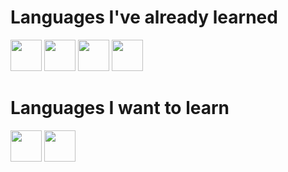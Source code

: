 # Languages I've already learned

<img src="http://167.86.120.207/img/Java.png" height=50px width=50px>
<img src="http://167.86.120.207/img/Kotlin.png" height=50px width=50px>
<img src="http://167.86.120.207/img/Csharp.png" height=50px width=50px>
<img src="http://167.86.120.207/img/GoLang.png" height=50px width=50px>

# Languages I want to learn

<img src="http://167.86.120.207/img/cpp.png" height=50px width=50px>
<img src="https://webstockreview.net/images/woman-icon-png.png" height=50px width=50px>
